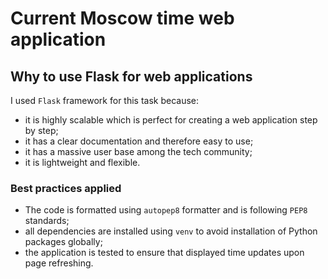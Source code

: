 # Current Moscow time web application

## Why to use Flask for web applications

I used `Flask` framework for this task because:

* it is highly scalable which is perfect for creating a web application step by step;
* it has a clear documentation and therefore easy to use;
* it has a massive user base among the tech community;
* it is lightweight and flexible.

### Best practices applied

* The code is formatted using `autopep8` formatter and is following `PEP8` standards;
* all dependencies are installed using `venv` to avoid installation of Python packages globally;
* the application is tested to ensure that displayed time updates upon page refreshing.
